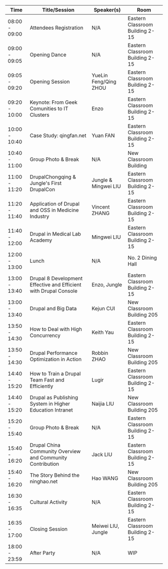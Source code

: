 |Time|Title/Session|Speaker(s)|Room|
|---|---|---|---|
|08:00 - 09:00|Attendees Registration|	N/A|Eastern Classroom Building 2-15|
|09:00 - 09:05|Opening Dance|N/A|Eastern Classroom Building 2-15|
|09:05 - 09:20|Opening Session|YueLin Feng/Qing ZHOU|Eastern Classroom Building 2-15|
|09:20 - 10:00|Keynote: From Geek Comunities to IT Clusters|Enzo|Eastern Classroom Building 2-15|
|10:00 - 10:40|Case Study: qingfan.net |Yuan FAN|Eastern Classroom Building 2-15|
|10:40 - 11:00|Group Photo & Break |N/A|New Classroom Building|
|11:00 - 11:20|DrupalChongqing & Jungle's First DrupalCon |Jungle & Mingwei LIU|Eastern Classroom Building 2-15|
|11:20 - 11:40|Application of Drupal and OSS in Medicine Industry|Vincent ZHANG|Eastern Classroom Building 2-15|
|11:40 - 12:00|Drupal in Medical Lab Academy|Mingwei LIU|Eastern Classroom Building 2-15|
|12:00 - 13:00|Lunch |N/A	|No. 2 Dining Hall|
|13:00 - 13:40|Drupal 8 Development Effective and Efficient with Drupal Console|Enzo, Jungle|Eastern Classroom Building 2-15|
|13:00 - 13:40|Drupal and Big Data|	Kejun CUI|New Classroom Building 205|
|13:50 - 14:30|How to Deal with High Concurrency|Keith Yau|Eastern Classroom Building 2-15|
|13:50 - 14:30|Drupal Performance Optimization in Action|Robbin ZHAO|New Classroom Building 205|
|14:40 - 15:20|How to Train a Drupal Team Fast and Efficiently|Lugir|Eastern Classroom Building 2-15|
|14:40 - 15:20|Drupal as Publishing System in Higher Education Intranet|Naijia LIU|New Classroom Building 205|
|15:20 - 15:40|Group Photo & Break	|N/A|Eastern Classroom Building 2-15|
|15:40 - 16:20|Drupal China Community Overview and Community Contribution|Jack LIU|Eastern Classroom Building 2-15|
|15:40 - 16:20|The Story Behind the ninghao.net|Hao WANG|New Classroom Building 205|
|16:30 - 16:35|Cultural Activity	|N/A|	Eastern Classroom Building 2-15|
|16:35 - 17:00|Closing Session	|Meiwei LIU, Jungle|Eastern Classroom Building 2-15|
|18:00 - 23:59|After Party	|N/A|	WIP|

